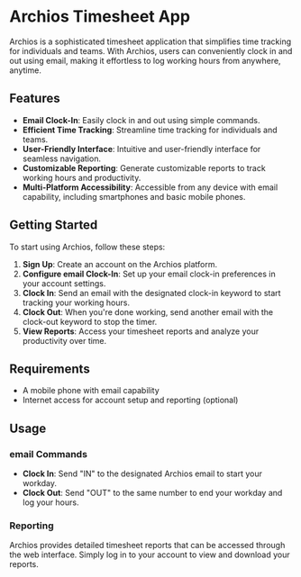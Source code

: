 # Archios Timesheet App

Archios is a sophisticated timesheet application that simplifies time tracking for individuals and teams. With Archios, users can conveniently clock in and out using email, making it effortless to log working hours from anywhere, anytime.

## Features

- **Email Clock-In**: Easily clock in and out using simple commands.
- **Efficient Time Tracking**: Streamline time tracking for individuals and teams.
- **User-Friendly Interface**: Intuitive and user-friendly interface for seamless navigation.
- **Customizable Reporting**: Generate customizable reports to track working hours and productivity.
- **Multi-Platform Accessibility**: Accessible from any device with email capability, including smartphones and basic mobile phones.

## Getting Started

To start using Archios, follow these steps:

1. **Sign Up**: Create an account on the Archios platform.
2. **Configure email Clock-In**: Set up your email clock-in preferences in your account settings.
3. **Clock In**: Send an email with the designated clock-in keyword to start tracking your working hours.
4. **Clock Out**: When you're done working, send another email with the clock-out keyword to stop the timer.
5. **View Reports**: Access your timesheet reports and analyze your productivity over time.

## Requirements

- A mobile phone with email capability
- Internet access for account setup and reporting (optional)

## Usage

### email Commands

- **Clock In**: Send "IN" to the designated Archios email to start your workday.
- **Clock Out**: Send "OUT" to the same number to end your workday and log your hours.

### Reporting

Archios provides detailed timesheet reports that can be accessed through the web interface. Simply log in to your account to view and download your reports.
